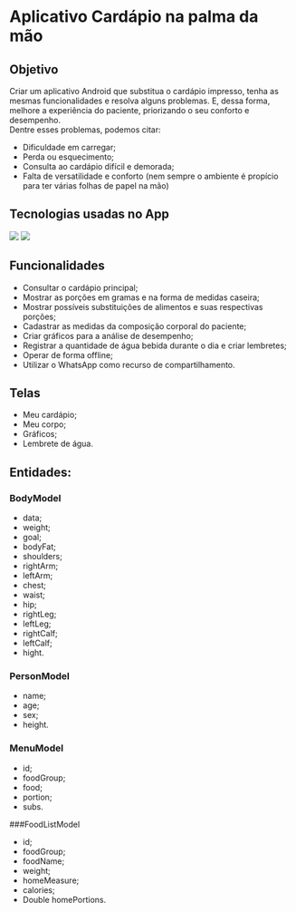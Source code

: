 # Aplicativo Cardápio na palma da mão

## Objetivo
Criar um aplicativo Android que substitua o cardápio impresso, tenha as mesmas funcionalidades e resolva alguns problemas. E, dessa forma, melhore a experiência do paciente, priorizando o seu conforto e desempenho.
<br>
Dentre esses problemas, podemos citar:

- Dificuldade em carregar;
- Perda ou esquecimento;
- Consulta ao cardápio difícil e demorada;
- Falta de versatilidade e conforto (nem sempre o ambiente é propício para ter várias folhas de papel na mão)

## Tecnologias usadas no App
<img src="https://img.shields.io/badge/Java-ED8B00?style=for-the-badge&logo=java&logoColor=white" />
<img src="https://img.shields.io/badge/SQLite-07405E?style=for-the-badge&logo=sqlite&logoColor=white" />

## Funcionalidades

- Consultar o cardápio principal;
- Mostrar as porções em gramas e na forma de medidas caseira;
- Mostrar possíveis substituições de alimentos e suas respectivas porções;
- Cadastrar as medidas da composição corporal do paciente;
- Criar gráficos para a análise de desempenho;
- Registrar a quantidade de água bebida durante o dia e criar lembretes;
- Operar de forma offline;
- Utilizar o WhatsApp como recurso de compartilhamento.

## Telas 

- Meu cardápio;
- Meu corpo;
- Gráficos;
- Lembrete de água.

## Entidades:

### BodyModel
- data;
- weight;
- goal;
- bodyFat;
- shoulders;
- rightArm;
- leftArm;
- chest;
- waist;
- hip;
- rightLeg;
- leftLeg;
- rightCalf;
- leftCalf;
- hight.

### PersonModel

- name;
- age;
- sex;
- height.

### MenuModel

- id;
- foodGroup;
- food;
- portion;
- subs.

###FoodListModel

- id;
- foodGroup;
- foodName;
- weight;
- homeMeasure;
- calories;
- Double homePortions.



